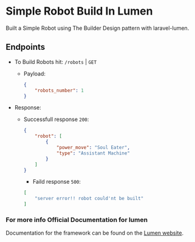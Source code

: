 # Simple Robot Build In Lumen
Built a Simple Robot using The Builder Design pattern with laravel-lumen.

## Endpoints
- To Build Robots hit: `` /robots `` | `` GET ``
    - Payload:
    
        ```json
        {
            "robots_number": 1
        }
        ```
 
 - Response:
    - Successfull response ``200``:

        ```json
        {
            "robot": [
                {
                    "power_move": "Soul Eater",
                    "type": "Assistant Machine"
                }
            ]
        }
        ```
        
         - Faild response ``500``:

        ```json
        [
            "server error!! robot could'nt be built"
        ]
        ```
        
### For more info Official Documentation for lumen
Documentation for the framework can be found on the [Lumen website](https://lumen.laravel.com/docs).

